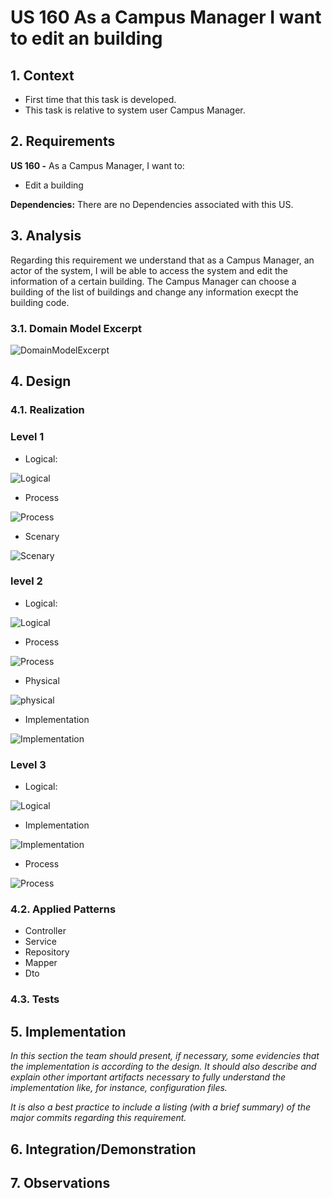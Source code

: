 # US 160 As a Campus Manager I want to edit an building

## 1. Context

* First time that this task is developed.
* This task is relative to system user Campus Manager.

## 2. Requirements

**US 160 -** As a Campus Manager, I want to:

* Edit a building

**Dependencies:**
There are no Dependencies associated with this US.

## 3. Analysis

Regarding this requirement we understand that as a Campus Manager, an actor of the system, I will be able to access
the system and edit the information of a certain building. The Campus Manager can choose a building of the list of
buildings and change any information execpt the building code.

### 3.1. Domain Model Excerpt

![DomainModelExcerpt](./Diagrams/DomainModelExerpt.svg)

## 4. Design

### 4.1. Realization

### Level 1

* Logical:

![Logical](./Diagrams/Level1/LogicalViewLevel1.svg)

* Process

![Process](./Diagrams/Level1/ProcessLevel1.svg)

* Scenary

![Scenary](./Diagrams/Level1/scenaryLevel1.svg)

### level 2

* Logical:

![Logical](./Diagrams/Level2/LogicalViewLevel2.svg)

* Process

![Process](./Diagrams/Level2/ProcessLevel2.svg)

* Physical

![physical](./Diagrams/Level2/PhysicalViewLevel2.svg)

* Implementation

![Implementation](./Diagrams/Level2/ImplementationViewLevel2.svg)

### Level 3

* Logical:

![Logical](./Diagrams/Level3/logicalViewMasterDataBuilding.svg)

* Implementation

![Implementation](./Diagrams/Level3/ImplementaionViewLevel3.svg)

* Process

![Process](./Diagrams/Level3/ProcessLevel3.svg)

### 4.2. Applied Patterns

* Controller
* Service
* Repository
* Mapper
* Dto

### 4.3. Tests

## 5. Implementation

*In this section the team should present, if necessary, some evidencies that the implementation is according to the design. It should also describe and explain other important artifacts necessary to fully understand the implementation like, for instance, configuration files.*

*It is also a best practice to include a listing (with a brief summary) of the major commits regarding this requirement.*

## 6. Integration/Demonstration

## 7. Observations
